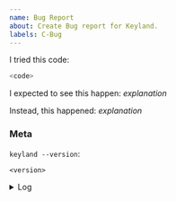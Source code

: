 ```yaml
---
name: Bug Report
about: Create Bug report for Keyland.
labels: C-Bug
---
```


<!--
Thank you for filing a bug report! Please provide a short summary of the bug,
along with any information you feel relevant to replicating the bug.
-->

I tried this code:

```rust
<code>
```

I expected to see this happen: _explanation_

Instead, this happened: _explanation_

### Meta

<!--
If you're using the stable version of the keyland, you should also check if the
bug also exists in the beta or nightly versions.
-->

`keyland --version`:

```
<version>
```

<!--
Include a log in the code block.
-->
<details><summary>Log</summary>
<p>

```
<log>
```

</p>
</details>
